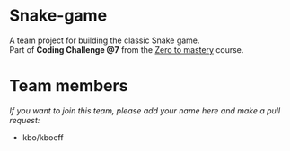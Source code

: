 # Snake-game

A team project for building the classic Snake game.<br>
Part of <strong>Coding Challenge @7</strong> from the <a href="https://github.com/zero-to-mastery">Zero to mastery</a> course.

# Team members
<em>If you want to join this team, please add your name here and make a pull request:</em><br>
<ul>
  <li>kbo/kboeff</li>
<ul>
